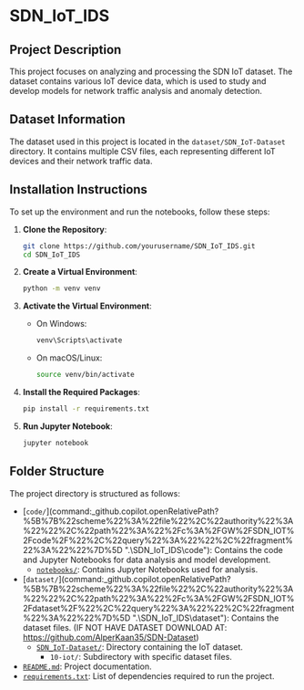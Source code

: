 # SDN_IoT_IDS

## Project Description

This project focuses on analyzing and processing the SDN IoT dataset. The dataset contains various IoT device data, which is used to study and develop models for network traffic analysis and anomaly detection.

## Dataset Information

The dataset used in this project is located in the `dataset/SDN_IoT-Dataset` directory. It contains multiple CSV files, each representing different IoT devices and their network traffic data.

## Installation Instructions

To set up the environment and run the notebooks, follow these steps:

1. **Clone the Repository**:
    ```sh
    git clone https://github.com/yourusername/SDN_IoT_IDS.git
    cd SDN_IoT_IDS
    ```

2. **Create a Virtual Environment**:
    ```sh
    python -m venv venv
    ```

3. **Activate the Virtual Environment**:
    - On Windows:
        ```sh
        venv\Scripts\activate
        ```
    - On macOS/Linux:
        ```sh
        source venv/bin/activate
        ```

4. **Install the Required Packages**:
    ```sh
    pip install -r requirements.txt
    ```

5. **Run Jupyter Notebook**:
    ```sh
    jupyter notebook
    ```

## Folder Structure

The project directory is structured as follows:

- [`code/`](command:_github.copilot.openRelativePath?%5B%7B%22scheme%22%3A%22file%22%2C%22authority%22%3A%22%22%2C%22path%22%3A%22%2Fc%3A%2FGW%2FSDN_IOT%2Fcode%2F%22%2C%22query%22%3A%22%22%2C%22fragment%22%3A%22%22%7D%5D ".\SDN_IoT_IDS\code\"): Contains the code and Jupyter Notebooks for data analysis and model development.
  - [`notebooks/`](command:_github.copilot.openSymbolFromReferences?%5B%22notebooks%2F%22%2C%5B%7B%22uri%22%3A%7B%22%24mid%22%3A1%2C%22fsPath%22%3A%22c%3A%5C%5CGW%5C%5CSDN_IOT%5C%5CREADME.md%22%2C%22_sep%22%3A1%2C%22external%22%3A%22file%3A%2F%2F%2Fc%253A%2FGW%2FSDN_IOT%2FREADME.md%22%2C%22path%22%3A%22%2Fc%3A%2FGW%2FSDN_IOT%2FREADME.md%22%2C%22scheme%22%3A%22file%22%7D%2C%22pos%22%3A%7B%22line%22%3A12%2C%22character%22%3A38%7D%7D%5D%5D "Go to definition"): Contains Jupyter Notebooks used for analysis.
- [`dataset/`](command:_github.copilot.openRelativePath?%5B%7B%22scheme%22%3A%22file%22%2C%22authority%22%3A%22%22%2C%22path%22%3A%22%2Fc%3A%2FGW%2FSDN_IOT%2Fdataset%2F%22%2C%22query%22%3A%22%22%2C%22fragment%22%3A%22%22%7D%5D ".\SDN_IoT_IDS\dataset\"): Contains the dataset files. (IF NOT HAVE DATASET DOWNLOAD AT: https://github.com/AlperKaan35/SDN-Dataset)
  - [`SDN_IoT-Dataset/`](command:_github.copilot.openSymbolFromReferences?%5B%22SDN_IoT-Dataset%2F%22%2C%5B%7B%22uri%22%3A%7B%22%24mid%22%3A1%2C%22fsPath%22%3A%22c%3A%5C%5CGW%5C%5CSDN_IOT%5C%5CREADME.md%22%2C%22_sep%22%3A1%2C%22external%22%3A%22file%3A%2F%2F%2Fc%253A%2FGW%2FSDN_IOT%2FREADME.md%22%2C%22path%22%3A%22%2Fc%3A%2FGW%2FSDN_IOT%2FREADME.md%22%2C%22scheme%22%3A%22file%22%7D%2C%22pos%22%3A%7B%22line%22%3A8%2C%22character%22%3A60%7D%7D%5D%5D "Go to definition"): Directory containing the IoT dataset.
    - `10-iot/`: Subdirectory with specific dataset files.
- [`README.md`](command:_github.copilot.openRelativePath?%5B%7B%22scheme%22%3A%22file%22%2C%22authority%22%3A%22%22%2C%22path%22%3A%22%2Fc%3A%2FGW%2FSDN_IOT%2FREADME.md%22%2C%22query%22%3A%22%22%2C%22fragment%22%3A%22%22%7D%5D ".\SDN_IOT\README.md"): Project documentation.
- [`requirements.txt`](command:_github.copilot.openRelativePath?%5B%7B%22scheme%22%3A%22file%22%2C%22authority%22%3A%22%22%2C%22path%22%3A%22%2Fc%3A%2FGW%2FSDN_IOT%2Frequirements.txt%22%2C%22query%22%3A%22%22%2C%22fragment%22%3A%22%22%7D%5D ".\SDN_IOT\requirements.txt"): List of dependencies required to run the project.

